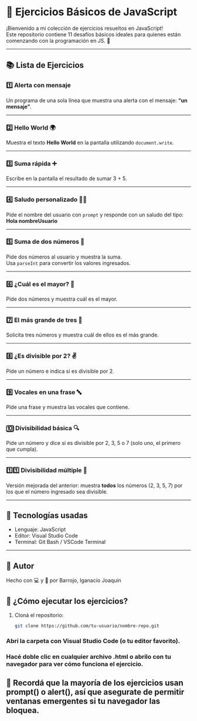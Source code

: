 # 🧠 Ejercicios Básicos de JavaScript

¡Bienvenido a mi colección de ejercicios resueltos en JavaScript!  
Este repositorio contiene 11 desafíos básicos ideales para quienes están comenzando con la programación en JS. 🚀

---

## 📚 Lista de Ejercicios

### 1️⃣ Alerta con mensaje
Un programa de una sola línea que muestra una alerta con el mensaje: **“un mensaje”**.

---

### 2️⃣ Hello World 🌍
Muestra el texto **Hello World** en la pantalla utilizando `document.write`.

---

### 3️⃣ Suma rápida ➕
Escribe en la pantalla el resultado de sumar 3 + 5.

---

### 4️⃣ Saludo personalizado 🙋‍♂️
Pide el nombre del usuario con `prompt` y responde con un saludo del tipo:  
**Hola nombreUsuario**

---

### 5️⃣ Suma de dos números 🧮
Pide dos números al usuario y muestra la suma.  
Usa `parseInt` para convertir los valores ingresados.

---

### 6️⃣ ¿Cuál es el mayor? 🔢
Pide dos números y muestra cuál es el mayor.

---

### 7️⃣ El más grande de tres 🥇
Solicita tres números y muestra cuál de ellos es el más grande.

---

### 8️⃣ ¿Es divisible por 2? ✌️
Pide un número e indica si es divisible por 2.

---

### 9️⃣ Vocales en una frase 🔤
Pide una frase y muestra las vocales que contiene.

---

### 🔟 Divisibilidad básica 🔍
Pide un número y dice si es divisible por 2, 3, 5 o 7 (solo uno, el primero que cumpla).

---

### 1️⃣1️⃣ Divisibilidad múltiple 💯
Versión mejorada del anterior: muestra **todos** los números (2, 3, 5, 7) por los que el número ingresado sea divisible.

---

## 📌 Tecnologías usadas
- Lenguaje: JavaScript
- Editor: Visual Studio Code
- Terminal: Git Bash / VSCode Terminal

---

## 📝 Autor
Hecho con 💻 y 💙 por Barrojo, Iganacio Joaquin


## 🧪 ¿Cómo ejecutar los ejercicios?

1. Cloná el repositorio:
   ```bash
   git clone https://github.com/tu-usuario/nombre-repo.git

### Abrí la carpeta con Visual Studio Code (o tu editor favorito).

### Hacé doble clic en cualquier archivo .html o abrilo con tu navegador para ver cómo funciona el ejercicio.
 
## 📌 Recordá que la mayoría de los ejercicios usan prompt() o alert(), así que asegurate de permitir ventanas emergentes si tu navegador las bloquea.
